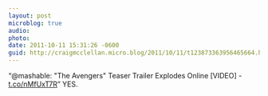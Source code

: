 ```yaml
---
layout: post
microblog: true
audio: 
photo: 
date: 2011-10-11 15:31:26 -0600
guid: http://craigmcclellan.micro.blog/2011/10/11/t123873363956465664.html
---
```

“@mashable: "The Avengers" Teaser Trailer Explodes Online [VIDEO] - [t.co/nMfUxT7R](http://t.co/nMfUxT7R)” YES.
